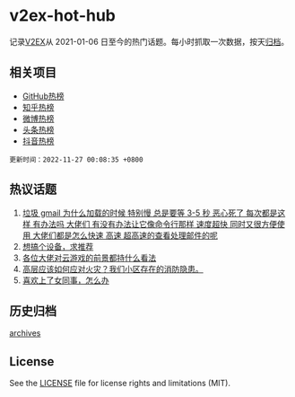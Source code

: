 # v2ex-hot-hub

 记录[V2EX](https://www.v2ex.com/)从 2021-01-06 日至今的热门话题。每小时抓取一次数据，按天[归档](archives)。
 
 ## 相关项目

- [GitHub热榜](https://github.com/lonnyzhang423/github-hot-hub)
- [知乎热榜](https://github.com/lonnyzhang423/zhihu-hot-hub)
- [微博热榜](https://github.com/lonnyzhang423/weibo-hot-hub)
- [头条热榜](https://github.com/lonnyzhang423/toutiao-hot-hub)
- [抖音热榜](https://github.com/lonnyzhang423/douyin-hot-hub)


 `更新时间：2022-11-27 00:08:35 +0800`

## 热议话题

1. [垃圾 gmail 为什么加载的时候 特别慢 总是要等 3-5 秒 恶心死了 每次都是这样 有办法吗 大佬们 有没有办法让它像命令行那样 速度超快 同时又很方便使用 大佬们都是怎么快速 高速 超高速的查看处理邮件的呢](https://www.v2ex.com/t/898092)
1. [想搞个设备，求推荐](https://www.v2ex.com/t/898042)
1. [各位大佬对云游戏的前景都持什么看法](https://www.v2ex.com/t/898074)
1. [高层应该如何应对火灾？我们小区存在的消防隐患。](https://www.v2ex.com/t/898093)
1. [喜欢上了女同事，怎么办](https://www.v2ex.com/t/898176)

## 历史归档

[archives](archives)

## License

See the [LICENSE](LICENSE) file for license rights and limitations (MIT).
